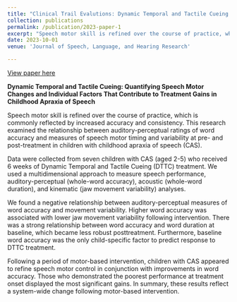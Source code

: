 ```yaml
---
title: "Clinical Trail Evalutions: Dynamic Temporal and Tactile Cueing (DTTC) treatment"
collection: publications
permalink: /publication/2023-paper-1
excerpt: "Speech motor skill is refined over the course of practice, which is commonly reflected by increased accuracy and consistency. This research examined the relationship between auditory-perceptual ratings of word accuracy and measures of speech motor timing and variability at pre- and post-treatment in children with childhood apraxia of speech (CAS). "
date: 2023-10-01
venue: 'Journal of Speech, Language, and Hearing Research'

---
```


[View paper here](https://pubmed.ncbi.nlm.nih.gov/37379241/)

**Dynamic Temporal and Tactile Cueing: Quantifying Speech Motor Changes and Individual Factors That Contribute to Treatment Gains in Childhood Apraxia of Speech**

Speech motor skill is refined over the course of practice, which is commonly reflected by increased accuracy and consistency. This research examined the relationship between auditory-perceptual ratings of word accuracy and measures of speech motor timing and variability at pre- and post-treatment in children with childhood apraxia of speech (CAS). 

Data were collected from seven children with CAS (aged 2-5) who received 6 weeks of Dynamic Temporal and Tactile Cueing (DTTC) treatment. We used a multidimensional approach to measure speech performance, auditory-perceptual (whole-word accuracy), acoustic (whole-word duration), and kinematic (jaw movement variability) analyses.

We found a negative relationship between auditory-perceptual measures of word accuracy and movement variability. Higher word accuracy was associated with lower jaw movement variability following intervention. There was a strong relationship between word accuracy and word duration at baseline, which became less robust posttreatment. Furthermore, baseline word accuracy was the only child-specific factor to predict response to DTTC treatment.

Following a period of motor-based intervention, children with CAS appeared to refine speech motor control in conjunction with improvements in word accuracy. Those who demonstrated the poorest performance at treatment onset displayed the most significant gains. In summary, these results reflect a system-wide change following motor-based intervention.